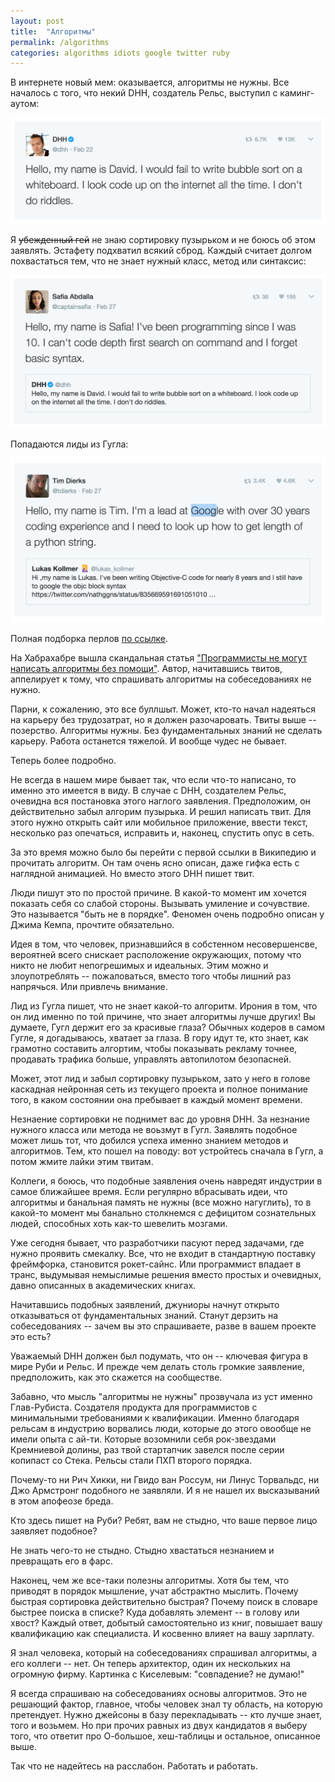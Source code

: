 ```yaml
---
layout: post
title:  "Алгоритмы"
permalink: /algorithms
categories: algorithms idiots google twitter ruby
---
```


В интернете новый мем: оказывается, алгоритмы не нужны. Все началось с того, что
некий DHH, создатель Рельс, выступил с каминг-аутом:

![tweet1](/assets/static/twitter/tweet1.png)

Я <s>убежденный гей</s> не знаю сортировку пузырьком и не боюсь об этом
заявлять. Эстафету подхватил всякий сброд. Каждый считает долгом похвастаться
тем, что не знает нужный класс, метод или синтаксис:

![tweet2](/assets/static/twitter/tweet2.png)

Попадаются лиды из Гугла:

![tweet3](/assets/static/twitter/tweet3.png)

Полная подборка перлов
[по ссылке](https://twitter.com/i/moments/836232961037058050).

На Хабрахабре вышла скандальная статья
["Программисты не могут написать алгоритмы без помощи"](https://habrahabr.ru/post/323188/). Автор,
начитавшись твитов, аппелирует к тому, что спрашивать алгоритмы на
собеседованиях не нужно.

Парни, к сожалению, это все буллшыт. Может, кто-то начал надеяться на карьеру
без трудозатрат, но я должен разочаровать. Твиты выше -- позерство. Алгоритмы
нужны. Без фундаментальных знаний не сделать карьеру. Работа останется
тяжелой. И вообще чудес не бывает.

Теперь более подробно.

Не всегда в нашем мире бывает так, что если что-то написано, то именно это
имеется в виду. В случае с DHH, создателем Рельс, очевидна вся постановка этого
наглого заявления. Предположим, он действительно забыл алгорим пузырька. И решил
написать твит. Для этого нужно открыть сайт или мобильное приложение, ввести
текст, несколько раз опечаться, исправить и, наконец, спустить опус в сеть.

За это время можно было бы перейти с первой ссылки в Википедию и прочитать
алгоритм. Он там очень ясно описан, даже гифка есть с наглядной анимацией. Но
вместо этого DHH пишет твит.

Люди пишут это по простой причине. В какой-то момент им хочется показать себя со
слабой стороны. Вызывать умиление и сочувствие. Это называется "быть не в
порядке". Феномен очень подробно описан у Джима Кемпа, прочтите обязательно.

Идея в том, что человек, признавшийся в собстенном несовершенсве, вероятней
всего снискает расположение окружающих, потому что никто не любит непогрешимых и
идеальных. Этим можно и злоупотреблять -- пожаловаться, вместо того чтобы лишний
раз напрячься. Или привлечь внимание.

Лид из Гугла пишет, что не знает какой-то алгоритм. Ирония в том, что он лид
именно по той причине, что знает алгоритмы лучше других! Вы думаете, Гугл держит
его за красивые глаза? Обычных кодеров в самом Гугле, я догадываюсь, хватает за
глаза. В гору идут те, кто знает, как грамотно составить алгортим, чтобы
показывать рекламу точнее, продавать трафика больше, управлять автопилотом
безопасней.

Может, этот лид и забыл сортировку пузырьком, зато у него в голове каскадная
нейронная сеть из текущего проекта и полное понимание того, в каком состоянии
она пребывает в каждый момент времени.

Незнаение сортировки не поднимет вас до уровня DHH. За незнание нужного класса
или метода не воьзмут в Гугл. Заявлять подобное может лишь тот, что добился
успеха именно знанием методов и алгоритмов. Тем, кто пошел на поводу: вот
устройтесь сначала в Гугл, а потом жмите лайки этим твитам.

Коллеги, я боюсь, что подобные заявления очень навредят индустрии в самое
ближайшее время. Если регулярно вбрасывать идеи, что алгоритмы и банальная
память не нужны (все можно нагуглить), то в какой-то момент мы банально
столкнемся с дефицитом сознательных людей, способных хоть как-то шевелить
мозгами.

Уже сегодня бывает, что разработчики пасуют перед задачами, где нужно проявить
смекалку. Все, что не входит в стандартную поставку фреймфорка, становится
рокет-сайнс. Или программист впадает в транс, выдумывая немыслимые решения
вместо простых и очевидных, давно описанных в академических книгах.

Начитавшись подобных заявлений, джуниоры начнут открыто отказываться от
фундаментальных знаний. Станут дерзить на собеседованиях -- зачем вы это
спрашиваете, разве в вашем проекте это есть?

Уважаемый DHH должен был подумать, что он -- ключевая фигура в мире Руби и
Рельс. И прежде чем делать столь громкие заявление, предположить, как это
скажется на сообществе.

Забавно, что мысль "алгоритмы не нужны" прозвучала из уст именно
Глав-Рубиста. Создателя продукта для программистов с минимальными требованиями к
квалификации. Именно благодаря рельсам в индустрию ворвались люди, которые до
этого овообще не имели опыта с ай-ти. Которые возомнили себя рок-звездами
Кремниевой долины, раз твой стартапчик завелся после серии копипаст со
Стека. Рельсы стали ПХП второго порядка.

Почему-то ни Рич Хикки, ни Гвидо ван Россум, ни Линус Торвальдс, ни Джо
Армстронг подобного не заявляли. И я не нашел их высказываний в этом апофеозе
бреда.

Кто здесь пишет на Руби? Ребят, вам не стыдно, что ваше первое лицо заявляет
подобное?

Не знать чего-то не стыдно. Стыдно хвастаться незнанием и превращать его в фарс.

Наконец, чем же все-таки полезны алгоритмы. Хотя бы тем, что приводят в порядок
мышление, учат абстрактно мыслить. Почему быстрая сортировка действительно
быстрая? Почему поиск в словаре быстрее поиска в списке? Куда добавлять элемент
-- в голову или хвост? Каждый ответ, добытый самостоятельно из книг, повышает
вашу квалификацию как специалиста. И косвенно влияет на вашу зарплату.

Я знал человека, который на собеседованиях спрашивал алгоритмы, а его коллеги --
нет. Он теперь архитектор, один их нескольких на огромную фирму. Картинка с
Киселевым: "совпадение? не думаю!"

Я всегда спрашиваю на собеседованиях основы алгоритмов. Это не решающий фактор,
главное, чтобы человек знал ту область, на которую претендует. Нужно джейсоны в
базу перекладывать -- кто лучше знает, того и возьмем. Но при прочих равных из
двух кандидатов я выберу того, что ответит про О-большое, хеш-таблицы и
остальное, описанное выше.

Так что не надейтесь на расслабон. Работать и работать.
